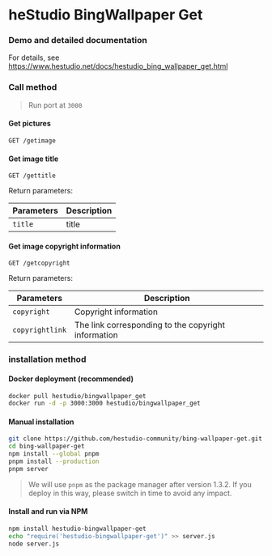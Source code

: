 # heStudio BingWallpaper Get

### Demo and detailed documentation

For details, see <https://www.hestudio.net/docs/hestudio_bing_wallpaper_get.html>

### Call method
>
> Run port at `3000`
>
#### Get pictures

```text
GET /getimage
```

#### Get image title

```text
GET /gettitle
```

Return parameters:

| Parameters | Description |
|---|---|
| `title` | title |

#### Get image copyright information

```text
GET /getcopyright
```

Return parameters:

| Parameters | Description |
|---|---|
| `copyright` | Copyright information |
| `copyrightlink` | The link corresponding to the copyright information |

### installation method

#### Docker deployment (recommended)

```sh
docker pull hestudio/bingwallpaper_get
docker run -d -p 3000:3000 hestudio/bingwallpaper_get
```

#### Manual installation

```sh
git clone https://github.com/hestudio-community/bing-wallpaper-get.git
cd bing-wallpaper-get
npm install --global pnpm
pnpm install --production
pnpm server
```

> We will use `pnpm` as the package manager after version 1.3.2. If you deploy in this way, please switch in time to avoid any impact.

#### Install and run via NPM

```sh
npm install hestudio-bingwallpaper-get
echo "require('hestudio-bingwallpaper-get')" >> server.js
node server.js
```
